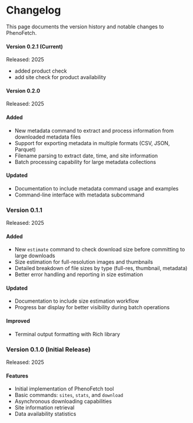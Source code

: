 # Changelog

This page documents the version history and notable changes to PhenoFetch.

#### Version 0.2.1 (Current)

Released: 2025

- added product check
- add site check for product availability

#### Version 0.2.0

Released: 2025

#### Added

- New metadata command to extract and process information from downloaded metadata files
- Support for exporting metadata in multiple formats (CSV, JSON, Parquet)
- Filename parsing to extract date, time, and site information
- Batch processing capability for large metadata collections

#### Updated

- Documentation to include metadata command usage and examples
- Command-line interface with metadata subcommand

### Version 0.1.1

Released: 2025

#### Added
- New `estimate` command to check download size before committing to large downloads
- Size estimation for full-resolution images and thumbnails
- Detailed breakdown of file sizes by type (full-res, thumbnail, metadata)
- Better error handling and reporting in size estimation

#### Updated
- Documentation to include size estimation workflow
- Progress bar display for better visibility during batch operations

#### Improved
- Terminal output formatting with Rich library

### Version 0.1.0 (Initial Release)

Released: 2025

#### Features
- Initial implementation of PhenoFetch tool
- Basic commands: `sites`, `stats`, and `download`
- Asynchronous downloading capabilities
- Site information retrieval
- Data availability statistics
